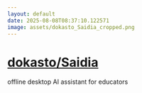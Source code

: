```yaml
---
layout: default
date: 2025-08-08T08:37:10.122571
image: assets/dokasto_Saidia_cropped.png
---
```


# [dokasto/Saidia](https://github.com/dokasto/Saidia)

offline desktop AI assistant for educators
